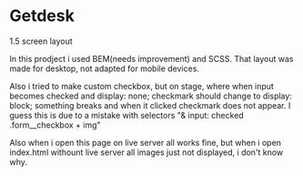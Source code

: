 # Getdesk
1.5 screen layout

In this prodject i used BEM(needs improvement) and SCSS. That layout was made for desktop, not adapted for mobile devices.

Also i tried to make custom checkbox, but on stage, where when input becomes checked and display: none; checkmark should change to display: block; something breaks and when it clicked checkmark does not appear. I guess this is due to a mistake with selectors
"& input: checked .form__checkbox + img"

Also when i open this page on live server all works fine, but when i open index.html withount live server all images just not displayed, i don't know why.
